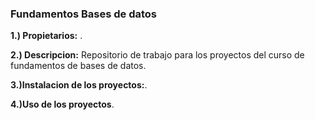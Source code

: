 ### Fundamentos Bases de datos

**1.) Propietarios:** .

**2.) Descripcion:** Repositorio de trabajo para los proyectos del curso de fundamentos de bases de datos.

**3.)Instalacion de los proyectos:**.

**4.)Uso de los proyectos**.
